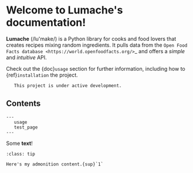 Welcome to Lumache's documentation!
===================================

**Lumache** (/lu'make/) is a Python library for cooks and food lovers
that creates recipes mixing random ingredients.
It pulls data from the `Open Food Facts database <https://world.openfoodfacts.org/>`_
and offers a *simple* and *intuitive* API.

Check out the {doc}`usage` section for further information, including
how to {ref}`installation` the project.


```{note}
   This project is under active development.
```


Contents
--------

```{toctree}
---
   usage
   test_page
---
```

Some **text**!

```{admonition} Here's my title
:class: tip

Here's my admonition content.{sup}`1`
```